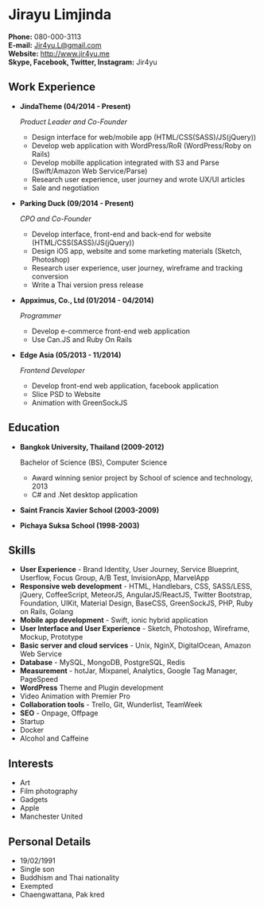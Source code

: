 # Jirayu Limjinda

**Phone:** 080-000-3113 <br/> **E-mail:** Jir4yu.L@gmail.com <br/> **Website:** http://www.jir4yu.me <br/> **Skype, Facebook, Twitter, Instagram:** Jir4yu

## Work Experience

* **JindaTheme (04/2014 - Present)**

    *Product Leader and Co-Founder*

    * Design interface for web/mobile app (HTML/CSS(SASS)/JS(jQuery))
    * Develop web application with WordPress/RoR (WordPress/Roby on Rails)
    * Develop mobille application integrated with S3 and Parse (Swift/Amazon Web Service/Parse)
    * Research user experience, user journey and wrote UX/UI articles
    * Sale and negotiation


* **Parking Duck (09/2014 - Present)**

  *CPO and Co-Founder*

  * Develop interface, front-end and back-end for website (HTML/CSS(SASS)/JS(jQuery))
  * Design iOS app, website and some marketing materials (Sketch, Photoshop)
  * Research user experience, user journey, wireframe and tracking conversion
  * Write a Thai version press release


* **Appximus, Co., Ltd (01/2014 - 04/2014)**

  *Programmer*

  * Develop e-commerce front-end web application
  * Use Can.JS and Ruby On Rails


* **Edge Asia (05/2013 - 11/2014)**

  *Frontend Developer*

  * Develop front-end web application, facebook application
  * Slice PSD to Website
  * Animation with GreenSockJS

## Education

* **Bangkok University, Thailand (2009-2012)**

  Bachelor of Science (BS), Computer Science
  * Award winning senior project by School of science and technology, 2013
  * C# and .Net desktop application


* **Saint Francis Xavier School (2003-2009)**
* **Pichaya Suksa School (1998-2003)**

## Skills

* **User Experience** - Brand Identity, User Journey, Service Blueprint, Userflow, Focus Group, A/B Test, InvisionApp, MarvelApp
* **Responsive web development** - HTML, Handlebars, CSS, SASS/LESS, jQuery, CoffeeScript, MeteorJS, AngularJS/ReactJS, Twitter Bootstrap, Foundation, UIKit, Material Design, BaseCSS, GreenSockJS, PHP, Ruby on Rails, Golang
* **Mobile app development** - Swift, ionic hybrid application
* **User Interface and User Experience** - Sketch, Photoshop, Wireframe, Mockup, Prototype
* **Basic server and cloud services** - Unix, NginX, DigitalOcean, Amazon Web Service
* **Database** - MySQL, MongoDB, PostgreSQL, Redis
* **Measurement** - hotJar, Mixpanel, Analytics, Google Tag Manager, PageSpeed
* **WordPress** Theme and Plugin development
* Video Animation with Premier Pro
* **Collaboration tools** - Trello, Git, Wunderlist, TeamWeek
* **SEO** - Onpage, Offpage
* Startup
* Docker
* Alcohol and Caffeine

## Interests

* Art
* Film photography
* Gadgets
* Apple
* Manchester United

## Personal Details

* 19/02/1991
* Single son
* Buddhism and Thai nationality
* Exempted
* Chaengwattana, Pak kred
